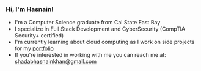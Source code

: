 ### Hi, I'm Hasnain!

- I'm a Computer Science graduate from Cal State East Bay
- I specialize in Full Stack Development and CyberSecurity (CompTIA Security+ certified)
- I'm currently learning about cloud computing as I work on side projects for my [portfolio](https://hasnainkhan01.github.io/)
- If you're interested in working with me you can reach me at: shadabhasnainkhan@gmail.com
